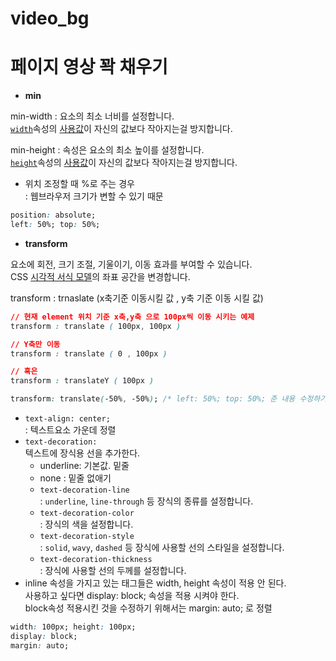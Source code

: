 # video_bg

# 페이지 영상 꽉 채우기

- **min**

min-width : 요소의 최소 너비를 설정합니다.  
[`width`](https://developer.mozilla.org/ko/docs/Web/CSS/width)속성의 [사용값](https://developer.mozilla.org/ko/docs/Web/CSS/used_value)이 자신의 값보다 작아지는걸 방지합니다.  

min-height : 속성은 요소의 최소 높이를 설정합니다.  
[`height`](https://developer.mozilla.org/ko/docs/Web/CSS/height)속성의 [사용값](https://developer.mozilla.org/ko/docs/Web/CSS/used_value)이 자신의 값보다 작아지는걸 방지합니다.  

- 위치 조정할 때 %로 주는 경우  
: 웹브라우저 크기가 변할 수 있기 때문

```css
position: absolute;
left: 50%; top: 50%;
```

- **transform**

요소에 회전, 크기 조절, 기울이기, 이동 효과를 부여할 수 있습니다.  
CSS [시각적 서식 모델](https://developer.mozilla.org/ko/docs/Web/CSS/Visual_formatting_model)의 좌표 공간을 변경합니다.  

transform : trnaslate (x축기준 이동시킬 값 , y축 기준 이동 시킬 값)  

```css
// 현재 element 위치 기준 x축,y축 으로 100px씩 이동 시키는 예제
transform : translate ( 100px, 100px )

// Y축만 이동
transform : translate ( 0 , 100px )

// 혹은
transform : translateY ( 100px )
```

```css
transform: translate(-50%, -50%); /* left: 50%; top: 50%; 준 내용 수정하기 위함 */
```

- `text-align: center;`  
: 텍스트요소 가운데 정렬
- `text-decoration:`  
텍스트에 장식용 선을 추가한다.
    - underline: 기본값. 밑줄
    - none : 밑줄 없애기
    - `text-decoration-line`   
    : `underline`, `line-through` 등 장식의 종류를 설정합니다.
    - `text-decoration-color`   
    : 장식의 색을 설정합니다.
    - `text-decoration-style`   
    : `solid`, `wavy`, `dashed` 등 장식에 사용할 선의 스타일을 설정합니다.
    - `text-decoration-thickness`   
    : 장식에 사용할 선의 두께를 설정합니다.
- inline 속성을 가지고 있는 태그들은 width, height 속성이 적용 안 된다.  
사용하고 싶다면 display: block; 속성을 적용 시켜야 한다.  
block속성 적용시킨 것을 수정하기 위해서는 margin: auto; 로 정렬

```css
width: 100px; height: 100px;
display: block;
margin: auto;
```

